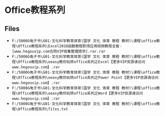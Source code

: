 # Office教程系列

## Files

- `F:/5000G电子书\G01-文化科学教育体育(国学 文化 体育 教程 教材)\课程\office教程\Office教程系列\Excel2010函数教程职场应用视频教程全套- [www.hegouvip.com合购VIP收集整理提供].rar.rar`
- `F:/5000G电子书\G01-文化科学教育体育(国学 文化 体育 教程 教材)\课程\office教程\Office教程系列\oeasy教你玩转office系列之Excel【更多VIP资源请访问www.hegouvip.com】.rar`
- `F:/5000G电子书\G01-文化科学教育体育(国学 文化 体育 教程 教材)\课程\office教程\Office教程系列\oeasy教你玩转office系列之Power Point【更多VIP资源请访问www.hegouvip.com】.rar`
- `F:/5000G电子书\G01-文化科学教育体育(国学 文化 体育 教程 教材)\课程\office教程\Office教程系列\oeasy教你玩转office系列之Word【更多VIP资源请访问www.hegouvip.com】.rar`
- `F:/5000G电子书\G01-文化科学教育体育(国学 文化 体育 教程 教材)\课程\office教程\Office教程系列\files.txt`
